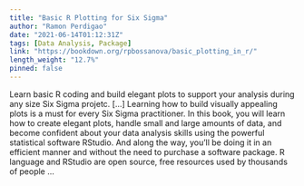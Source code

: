```yaml
---
title: "Basic R Plotting for Six Sigma"
author: "Ramon Perdigao"
date: "2021-06-14T01:12:31Z"
tags: [Data Analysis, Package]
link: "https://bookdown.org/rpbossanova/basic_plotting_in_r/"
length_weight: "12.7%"
pinned: false
---
```


Learn basic R coding and build elegant plots to support your analysis during any size Six Sigma projetc. [...] Learning how to build visually appealing plots is a must for every Six Sigma practitioner. In this book, you will learn how to create elegant plots, handle small and large amounts of data, and become confident about your data analysis skills using the powerful statistical software RStudio. And along the way, you’ll be doing it in an efficient manner and without the need to purchase a software package. R language and RStudio are open source, free resources used by thousands of people ...
